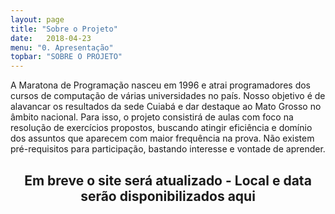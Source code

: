 ```yaml
---
layout: page
title: "Sobre o Projeto"
date:   2018-04-23
menu: "0. Apresentação"
topbar: "SOBRE O PROJETO"
---
```


A Maratona de Programação nasceu em 1996 e atrai programadores dos cursos de computação de várias universidades no país. Nosso objetivo é de alavancar os resultados da sede Cuiabá e dar destaque ao Mato Grosso no âmbito nacional.
Para isso, o projeto consistirá de aulas com foco na resolução de exercícios propostos, buscando atingir eficiência e domínio dos assuntos que aparecem com maior frequência na prova. Não existem pré-requisitos para participação, bastando interesse e vontade de aprender.


<h2 align="center"> Em breve o site será atualizado - Local e data serão disponibilizados aqui</h2>
